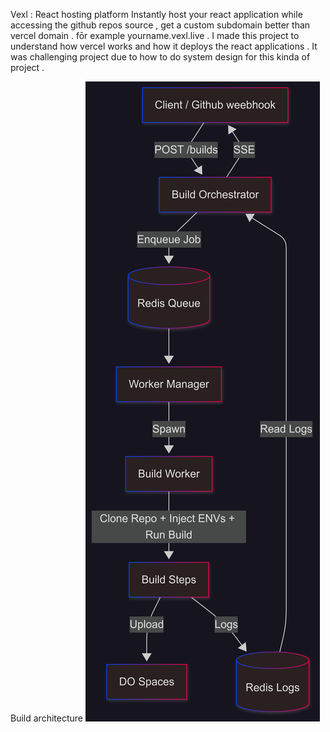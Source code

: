 Vexl : React hosting platform 
Instantly host your react application while accessing the github repos source , get a custom subdomain better than vercel domain . fōr example yourname.vexl.live . I made this project to understand how vercel works and how  it deploys the react applications . It was challenging project due to how to do system design for this kinda of project . 

Build architecture
![Build Architecture](./docs/build-architecture.png)


